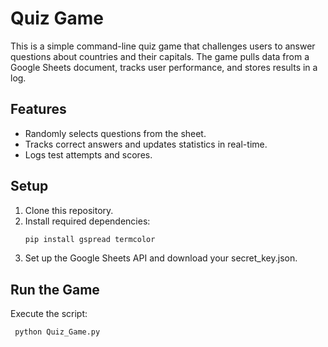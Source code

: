 # Quiz Game

This is a simple command-line quiz game that challenges users to answer questions about countries and their capitals. The game pulls data from a Google Sheets document, tracks user performance, and stores results in a log.

## Features
- Randomly selects questions from the sheet.
- Tracks correct answers and updates statistics in real-time.
- Logs test attempts and scores.

## Setup
1. Clone this repository.
2. Install required dependencies:
   ```bash
   pip install gspread termcolor
3. Set up the Google Sheets API and download your secret_key.json.

## Run the Game
Execute the script:
  ```bash
   python Quiz_Game.py
